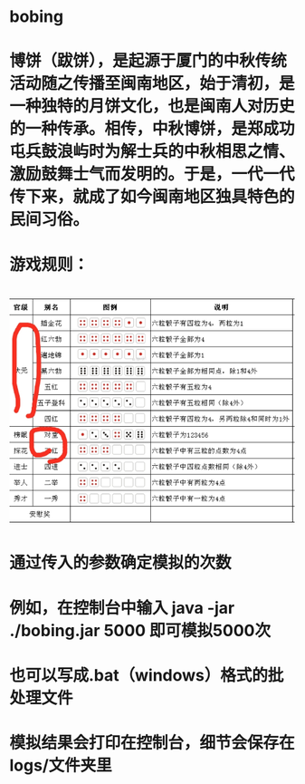 # bobing
# 博饼（跋饼），是起源于厦门的中秋传统活动随之传播至闽南地区，始于清初，是一种独特的月饼文化，也是闽南人对历史的一种传承。相传，中秋博饼，是郑成功屯兵鼓浪屿时为解士兵的中秋相思之情、激励鼓舞士气而发明的。于是，一代一代传下来，就成了如今闽南地区独具特色的民间习俗。
# 游戏规则：
# ![博饼规则图片](readmeImages/1.jpg)
# 通过传入的参数确定模拟的次数
# 例如，在控制台中输入 **java -jar ./bobing.jar 5000** 即可模拟5000次
# 也可以写成.bat（windows）格式的批处理文件
# 模拟结果会打印在控制台，细节会保存在logs/文件夹里